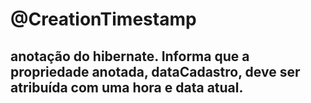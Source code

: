 # @CreationTimestamp
## anotação do hibernate. Informa que a propriedade anotada, dataCadastro, deve ser atribuída com uma hora e data atual.